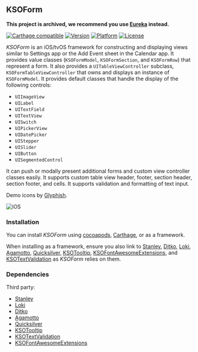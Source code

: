 ## KSOForm

**This project is archived, we recommend you use [Eureka](https://github.com/xmartlabs/Eureka) instead.**

[![Carthage compatible](https://img.shields.io/badge/Carthage-compatible-4BC51D.svg?style=flat)](https://github.com/Carthage/Carthage)
[![Version](http://img.shields.io/cocoapods/v/KSOForm.svg)](http://cocoapods.org/?q=KSOForm)
[![Platform](http://img.shields.io/cocoapods/p/KSOForm.svg)]()
[![License](http://img.shields.io/cocoapods/l/KSOForm.svg)](https://github.com/Kosoku/KSOForm/blob/master/license.txt)

*KSOForm* is an iOS/tvOS framework for constructing and displaying views similar to Settings app or the Add Event sheet in the Calendar app. It provides value classes (`KSOFormModel`, `KSOFormSection`, and `KSOFormRow`) that represent a form. It also provides a `UITableViewController` subclass, `KSOFormTableViewController` that owns and displays an instance of `KSOFormModel`. It provides default classes that handle the display of the following controls:

- `UIImageView`
- `UILabel`
- `UITextField`
- `UITextView`
- `UISwitch`
- `UIPickerView`
- `UIDatePicker`
- `UIStepper`
- `UISlider`
- `UIButton`
- `UISegmentedControl`

It can push or modally present additional forms and custom view controller classes easily. It supports custom table view header, footer, section header, section footer, and cells. It supports validation and formatting of text input.

Demo icons by [Glyphish](http://www.glyphish.com/).

![iOS](screenshots/iOS.gif)

### Installation

You can install *KSOForm* using [cocoapods](https://cocoapods.org/), [Carthage](https://github.com/Carthage/Carthage), or as a framework.

When installing as a framework, ensure you also link to [Stanley](https://github.com/Kosoku/Stanley), [Ditko](https://github.com/Kosoku/Ditko), [Loki](https://github.com/Kosoku/Loki), [Agamotto](https://github.com/Kosoku/Agamotto), [Quicksilver](https://github.com/Kosoku/Quicksilver), [KSOTooltip](https://github.com/Kosoku/KSOTooltip), [KSOFontAwesomeExtensions](https://github.com/Kosoku/KSOFontAwesomeExtensions), and [KSOTextValidation](https://github.com/Kosoku/KSOTextValidation) as *KSOForm* relies on them.

### Dependencies

Third party:

- [Stanley](https://github.com/Kosoku/Stanley)
- [Loki](https://github.com/Kosoku/Loki)
- [Ditko](https://github.com/Kosoku/Ditko)
- [Agamotto](https://github.com/Kosoku/Agamotto)
- [Quicksilver](https://github.com/Kosoku/Quicksilver)
- [KSOTooltip](https://github.com/Kosoku/KSOTooltip)
- [KSOTextValidation](https://github.com/Kosoku/KSOTextValidation)
- [KSOFontAwesomeExtensions](https://github.com/Kosoku/KSOFontAwesomeExtensions)